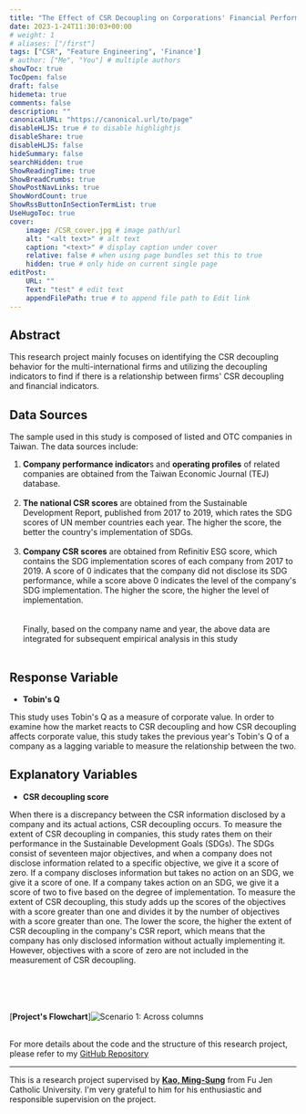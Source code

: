 ```yaml
---
title: "The Effect of CSR Decoupling on Corporations' Financial Performance"
date: 2023-1-24T11:30:03+00:00
# weight: 1
# aliases: ["/first"]
tags: ["CSR", "Feature Engineering", 'Finance']
# author: ["Me", "You"] # multiple authors
showToc: true
TocOpen: false
draft: false
hidemeta: true
comments: false
description: ""
canonicalURL: "https://canonical.url/to/page"
disableHLJS: true # to disable highlightjs
disableShare: true
disableHLJS: false
hideSummary: false
searchHidden: true
ShowReadingTime: true
ShowBreadCrumbs: true
ShowPostNavLinks: true
ShowWordCount: true
ShowRssButtonInSectionTermList: true
UseHugoToc: true
cover:
    image: /CSR_cover.jpg # image path/url
    alt: "<alt text>" # alt text
    caption: "<text>" # display caption under cover
    relative: false # when using page bundles set this to true
    hidden: true # only hide on current single page
editPost:
    URL: ""
    Text: "test" # edit text
    appendFilePath: true # to append file path to Edit link
---
```

## Abstract
This research project mainly focuses on identifying the CSR decoupling behavior for the multi-international firms and utilizing the decoupling indicators to find if there is a relationship between firms' CSR decoupling and financial indicators. 


## Data Sources
The sample used in this study is composed of listed and OTC companies in Taiwan. The data sources include: 
1. **Company performance indicator**s and **operating profiles** of related companies are obtained from the Taiwan Economic Journal (TEJ) database. 
<br/><br/> 
2. **The national CSR scores** are obtained from the Sustainable Development Report, published from 2017 to 2019, which rates the SDG scores of UN member countries each year. The higher the score, the better the country's implementation of SDGs. 
<br/><br/> 
3. **Company CSR scores** are obtained from Refinitiv ESG score, which contains the SDG implementation scores of each company from 2017 to 2019. A score of 0 indicates that the company did not disclose its SDG performance, while a score above 0 indicates the level of the company's SDG implementation. The higher the score, the higher the level of implementation.\
<br/><br/> 
Finally, based on the company name and year, the above data are integrated for subsequent empirical analysis in this study
<br/><br/>

## Response Variable
* **Tobin's Q**

This study uses Tobin's Q as a measure of corporate value. In order to examine how the market reacts to CSR decoupling and how CSR decoupling affects corporate value, this study takes the previous year's Tobin's Q of a company as a lagging variable to measure the relationship between the two.

## Explanatory Variables
* **CSR decoupling score**

When there is a discrepancy between the CSR information disclosed by a company and its actual actions, CSR decoupling occurs. To measure the extent of CSR decoupling in companies, this study rates them on their performance in the Sustainable Development Goals (SDGs). The SDGs consist of seventeen major objectives, and when a company does not disclose information related to a specific objective, we give it a score of zero. If a company discloses information but takes no action on an SDG, we give it a score of one. If a company takes action on an SDG, we give it a score of two to five based on the degree of implementation. To measure the extent of CSR decoupling, this study adds up the scores of the objectives with a score greater than one and divides it by the number of objectives with a score greater than one. The lower the score, the higher the extent of CSR decoupling in the company's CSR report, which means that the company has only disclosed information without actually implementing it. However, objectives with a score of zero are not included in the measurement of CSR decoupling.


<br/><br/> 
<br/><br/> 
[**Project's Flowchart**]![Scenario 1: Across columns](/flow.jpeg) <br/>
<br/> 

For more details about the code and the structure of this research project, please refer to my [GitHub Repository](https://github.com/yueeeeeee87/CSR_decoupling)
___
This is a research project supervised by [**Kao, Ming-Sung**](http://bba.fib.fju.edu.tw/index.php?action=teacher-detail&id=34/) from Fu Jen Catholic University. I'm very grateful to him for his enthusiastic and responsible supervision on the project.







